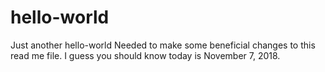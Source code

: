 # hello-world
Just another hello-world
Needed to make some beneficial changes to this read me file.
I guess you should know today is November 7, 2018.
